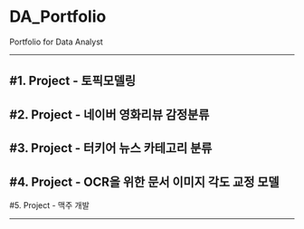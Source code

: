 # DA_Portfolio
Portfolio for Data Analyst

---

#1. Project - 토픽모델링
---
#2. Project - 네이버 영화리뷰 감정분류
---
#3. Project - 터키어 뉴스 카테고리 분류
---
#4. Project - OCR을 위한 문서 이미지 각도 교정 모델
---
#5. Project - 맥주 개발

---
